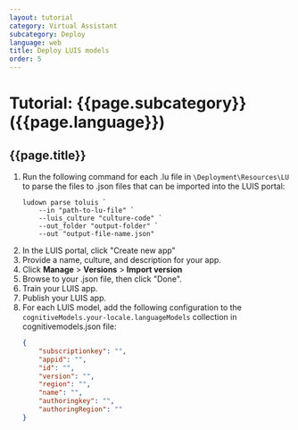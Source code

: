 ```yaml
---
layout: tutorial
category: Virtual Assistant
subcategory: Deploy
language: web
title: Deploy LUIS models
order: 5
---
```


# Tutorial: {{page.subcategory}} ({{page.language}})

## {{page.title}}

1. Run the following command for each .lu file in `\Deployment\Resources\LU` to parse the files to .json files that can be imported into the LUIS portal:
    ```
    ludown parse toluis `
        --in "path-to-lu-file" `
        --luis_culture "culture-code" `
        --out_folder "output-folder" `
        --out "output-file-name.json"
    ```
1. In the LUIS portal, click "Create new app"
1. Provide a name, culture, and description for your app.
1. Click **Manage** > **Versions** > **Import version**
1. Browse to your .json file, then click "Done".
1. Train your LUIS app.
1. Publish your LUIS app.
1. For each LUIS model, add the following configuration to the `cognitiveModels.your-locale.languageModels` collection in cognitivemodels.json file:
    ```json
    {
        "subscriptionkey": "",
        "appid": "",
        "id": "",
        "version": "",
        "region": "",
        "name": "",
        "authoringkey": "",
        "authoringRegion": ""
    }
    ```
